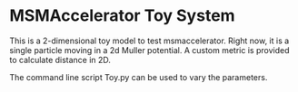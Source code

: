 MSMAccelerator Toy System
==================
This is a 2-dimensional toy model to test msmaccelerator. Right now, it is
a single particle moving in a 2d Muller potential. A custom metric is provided
to calculate distance in 2D.

The command line script Toy.py can be used to vary the parameters.

